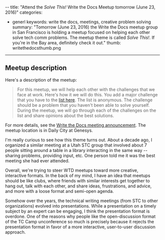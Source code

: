 --
title: "Attend the <i>Solve This!</i> Write the Docs Meetup tomorrow (June 23, 2016)"
categories:
- generl
keywords: write the docs, meetings, creative problem solving
summary: "Tomorrow (June 23, 2016) the Write the Docs meetup group in San Francisco is holding a meetup focused on helping each other solve tech comm problems. The meetup theme is called <i>Solve This!</i>. If you're in the Bay area, definitely check it out."
thumb: writethedocsthumb.png
---

## Meetup description

Here's a description of the meetup:

>For this meetup, we will help each other with the challenges that we face at work. Here's how it we will do this. You add a major challenge that you have to the [list here](https://docs.google.com/document/d/1ahRwoM9IN1Gy2Lmq-qLWTATkoss4IqWME43KNFjLpuY/edit).  The list is anonymous.  The challenge should be a problem that you haven't been able to solve yourself. During the meetup, we will go through each of the challenges on the list and share opinions about the best solutions.

For more details, see the [Write the Docs meeting announcement](http://www.meetup.com/Write-the-Docs-SF/events/231272920/). The meetup location is in Daily City at Genesys.

I'm really curious to see how this theme turns out. About a decade ago, I organized a similar meeting at a Utah STC group that involved about 7 people sitting around a table in a library interacting in the same way -- sharing problems, providing input, etc. One person told me it was the best meeting she had ever attended.

Overall, we're trying to steer WTD meetups toward more creative, interactive formats. In the back of my mind, I have an idea that meetups should be like clubs, where friends with similar interests get together to hang out, talk with each other, and share ideas, frustrations, and advice, and more with a loose format and semi-open agenda.

Somehow over the years, the technical writing meetings (from STC to other organizations) evolved into presentations. While a presentation on a timely subject by an expert can be engaging, I think the presentation format is overdone. One of the reasons why people like the open-discussion format of the TC Camp unconference so much is precisely because it rejects the presentation format in favor of a more interactive, user-to-user discussion approach.
